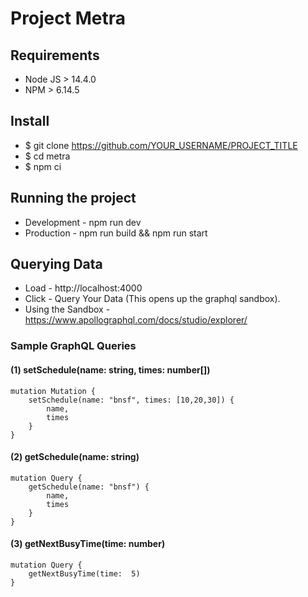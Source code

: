 # Project Metra 

## Requirements
* Node JS > 14.4.0
* NPM > 6.14.5

## Install
* $ git clone https://github.com/YOUR_USERNAME/PROJECT_TITLE
* $ cd metra
* $ npm ci

## Running the project

* Development  - npm run dev
* Production - npm run build && npm run start

## Querying Data
* Load - http://localhost:4000
* Click - Query Your Data (This opens up the graphql sandbox).
* Using the Sandbox - https://www.apollographql.com/docs/studio/explorer/

### Sample GraphQL Queries
####  (1) setSchedule(name: string, times: number[])
```
mutation Mutation {
	setSchedule(name: "bnsf", times: [10,20,30]) {
		name,
		times
	}
}
```
####  (2) getSchedule(name: string)
```
mutation Query {
	getSchedule(name: "bnsf") {
		name,
		times
	}
}
```
####  (3) getNextBusyTime(time: number)
```
mutation Query {
	getNextBusyTime(time:  5)
}
```